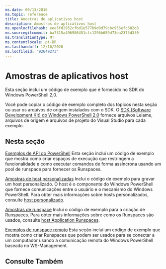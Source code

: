 ```yaml
---
ms.date: 09/13/2016
ms.topic: reference
title: Amostras de aplicativos host
description: Amostras de aplicativos host
ms.openlocfilehash: eee5fd2952cfbd1e577b9d0d79cbc956efc602d8
ms.sourcegitcommit: ba7315a496986451cfc1296b659d73ea2373d3f0
ms.translationtype: MT
ms.contentlocale: pt-BR
ms.lasthandoff: 12/10/2020
ms.locfileid: "92649273"
---
```

# <a name="host-application-samples"></a>Amostras de aplicativos host

Esta seção inclui um código de exemplo que é fornecido no SDK do Windows PowerShell 2,0.

 Você pode copiar o código de exemplo completo dos tópicos nesta seção ou usar os arquivos de origem instalados com o SDK. O [SDK (Software Development Kit) do Windows PowerShell 2.0](https://www.microsoft.com/download/details.aspx?id=2560) fornece arquivos Leiame, arquivos de origem e arquivos de projeto do Visual Studio para cada exemplo.

## <a name="in-this-section"></a>Nesta seção

 [Exemplos de API do PowerShell](./windows-powershell-api-samples.md) Esta seção inclui um código de exemplo que mostra como criar espaços de execução que restringem a funcionalidade e como executar comandos de forma assíncrona usando um pool de runspace para fornecer os Runspaces.

 [Amostras de host personalizadas](./custom-host-samples.md) Inclui o código de exemplo para gravar um host personalizado. O host é o componente do Windows PowerShell que fornece comunicações entre o usuário e o mecanismo do Windows PowerShell. Para obter mais informações sobre hosts personalizados, consulte [host personalizado](./writing-a-windows-powershell-host-application.md).

 [Amostras de runspace](./runspace-samples.md) Inclui o código de exemplo para a criação de Runspaces. Para obter mais informações sobre como os Runspaces são usados, consulte [host Application Runspaces](creating-runspaces.md).

 [Exemplos de runspace remoto](./remote-runspace-samples.md) Esta seção inclui um código de exemplo que mostra como criar Runspaces que podem ser usados para se conectar a um computador usando a comunicação remota do Windows PowerShell baseada no WS-Management.

## <a name="see-also"></a>Consulte Também
